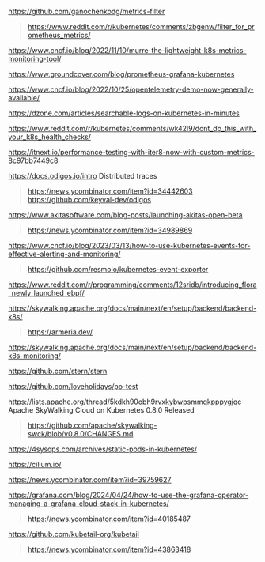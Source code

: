 https://github.com/ganochenkodg/metrics-filter
> https://www.reddit.com/r/kubernetes/comments/zbgenw/filter_for_prometheus_metrics/

https://www.cncf.io/blog/2022/11/10/murre-the-lightweight-k8s-metrics-monitoring-tool/

https://www.groundcover.com/blog/prometheus-grafana-kubernetes

https://www.cncf.io/blog/2022/10/25/opentelemetry-demo-now-generally-available/

https://dzone.com/articles/searchable-logs-on-kubernetes-in-minutes

https://www.reddit.com/r/kubernetes/comments/wk42l9/dont_do_this_with_your_k8s_health_checks/

https://itnext.io/performance-testing-with-iter8-now-with-custom-metrics-8c97bb7449c8

https://docs.odigos.io/intro Distributed traces
> https://news.ycombinator.com/item?id=34442603
> https://github.com/keyval-dev/odigos

https://www.akitasoftware.com/blog-posts/launching-akitas-open-beta
> https://news.ycombinator.com/item?id=34989869

https://www.cncf.io/blog/2023/03/13/how-to-use-kubernetes-events-for-effective-alerting-and-monitoring/
> https://github.com/resmoio/kubernetes-event-exporter

https://www.reddit.com/r/programming/comments/12sridb/introducing_flora_newly_launched_ebpf/

https://skywalking.apache.org/docs/main/next/en/setup/backend/backend-k8s/
> https://armeria.dev/

https://skywalking.apache.org/docs/main/next/en/setup/backend/backend-k8s-monitoring/

https://github.com/stern/stern

https://github.com/loveholidays/po-test

https://lists.apache.org/thread/5kdkh90obh9rvxkybwpsmmqkpppygjqc Apache SkyWalking Cloud on Kubernetes 0.8.0 Released
> https://github.com/apache/skywalking-swck/blob/v0.8.0/CHANGES.md

https://4sysops.com/archives/static-pods-in-kubernetes/

https://cilium.io/

https://news.ycombinator.com/item?id=39759627

https://grafana.com/blog/2024/04/24/how-to-use-the-grafana-operator-managing-a-grafana-cloud-stack-in-kubernetes/
> https://news.ycombinator.com/item?id=40185487

https://github.com/kubetail-org/kubetail
> https://news.ycombinator.com/item?id=43863418


